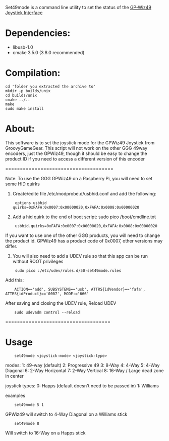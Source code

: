 Set49mode is a command line utility to set the status of the [GP-Wiz49 Joystick Interface](https://groovygamegear.com/webstore/index.php?main_page=product_info&cPath=76_81&products_id=233)

# Dependencies:
- libusb-1.0
- cmake 3.5.0 (3.8.0 recommended)

# Compilation:

    cd 'folder you extracted the archive to'
    mkdir -p builds/unix
    cd builds/unix
    cmake ../..
    make
    sudo make install
    
# About: 

This software is to set the joystick mode for the GPWiz49 Joystick from GroovyGameGear. 
This script will not work on the other GGG 49way encoders, just the GPWiz49,
though it should be easy to change the product ID if you need to access a different version of this encoder

=====================================

Note: To use the GGG GPWiz49 on a Raspberry Pi, you will need to set some HID quirks 
1. Create/edite file /etc/modprobe.d/usbhid.conf and add the following:
 
        options usbhid quirks=0xFAFA:0x0007:0x00000020,0xFAFA:0x0008:0x00000020

2. Add a hid quirk to the end of boot script: sudo pico /boot/cmdline.txt

        usbhid.quirks=0xFAFA:0x0007:0x00000020,0xFAFA:0x0008:0x00000020

If you want to use one of the other GGG products, you will need to change the product id. GPWiz49 has a product code of 0x0007, other versions may differ.

3. You will also need to add a UDEV rule so that this app can be run without ROOT privileges
        
        sudo pico :/etc/udev/rules.d/50-set49mode.rules 

Add this:

        ACTION=='add', SUBSYSTEMS=='usb', ATTRS{idVendor}=='fafa', ATTRS{idProduct}=='0007', MODE:='666' 

After saving and closing the UDEV rule, Reload UDEV

        sudo udevadm control --reload

====================================

# Usage

        set49mode <joystick-mode> <joystick-type>

modes:
1: 49-way (default)
2: Progressive 49
3: 8-Way
4: 4-Way
5: 4-Way Diagonal
6: 2-Way Horizontal
7: 2-Way Vertical
8: 16-Way / Large dead zone in center

joystick types:
0: Happs (default doesn't need to be passed in)
1: Williams

examples
        
        set49mode 5 1
        
GPWiz49 will switch to 4-Way Diagonal on a Williams stick

        set49mode 8
        
Will switch to 16-Way on a Happs stick